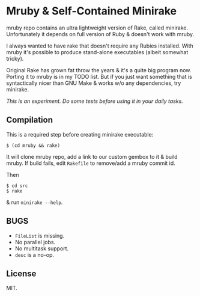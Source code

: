 # Mruby & Self-Contained Minirake

mruby repo contains an ultra lightweight version of Rake, called
minirake. Unfortunately it depends on full version of Ruby & doesn't
work with mruby.

I always wanted to have rake that doesn't require any Rubies
installed. With mruby it's possible to produce stand-alone executables
(albeit somewhat tricky).

Original Rake has grown fat throw the years & it's a quite big program
now. Porting it to mruby is in my TODO list. But if you just want
something that is syntactically nicer than GNU Make & works w/o any
dependencies, try minirake.

*This is an experiment. Do some tests before using it in your daily tasks.*

## Compilation

This is a required step before creating minirake executable:

	$ (cd mruby && rake)

It will clone mruby repo, add a link to our custom gembox to it & build
mruby. If build fails, edit `Rakefile` to remove/add a mruby commit id.

Then

	$ cd src
	$ rake

& run `minirake --help`.


## BUGS

* `FileList` is missing.
* No parallel jobs.
* No multitask support.
* `desc` is a no-op.


## License

MIT.
